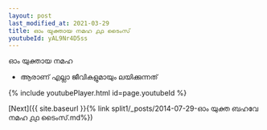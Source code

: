 ```yaml
---
layout: post
last_modified_at: 2021-03-29
title: ഓം യുക്തായ നമഹ ൧൧ ടൈംസ്
youtubeId: yAL9Nr4D5ss
---
```

 
 
 ഓം യുക്തായ നമഹ 
 
 -  ആരാണ് എല്ലാ ജീവികളുമായും ലയിക്കുന്നത് 
 
  
 
  
 
 
 
 
 
 


{% include youtubePlayer.html id=page.youtubeId %}
 
[Next]({{ site.baseurl }}{% link  split1/_posts/2014-07-29-ഓം യുക്ത ബഹവേ നമഹ ൧൧ ടൈംസ്.md%})
 
